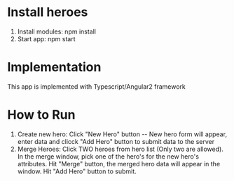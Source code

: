 # Install heroes
1. Install modules: npm install
2. Start app: npm start

# Implementation
This app is implemented with Typescript/Angular2 framework

# How to Run
1. Create new hero: Click "New Hero" button -- New hero form will appear, enter data and clicck "Add Hero" button to submit data to the server
2. Merge Heroes: Click TWO heroes from hero list (Only two are allowed). In the merge window, pick one of the hero's for the new hero's attributes. Hit "Merge" button, the merged hero data will appear in the window. Hit "Add Hero" button to submit.
